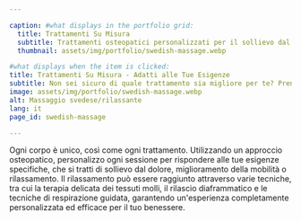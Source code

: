 ```yaml
---

caption: #what displays in the portfolio grid:
  title: Trattamenti Su Misura
  subtitle: Trattamenti osteopatici personalizzati per il sollievo dal dolore, la mobilità e il profondo rilassamento con un approccio clinico.
  thumbnail: assets/img/portfolio/swedish-massage.webp

#what displays when the item is clicked:
title: Trattamenti Su Misura - Adatti alle Tue Esigenze
subtitle: Non sei sicuro di quale trattamento sia migliore per te? Prenota una consulenza e creerò una sessione personalizzata in base alle tue esigenze, che si tratti di alleviare il dolore, migliorare la mobilità o un profondo rilassamento con un approccio clinico.
image: assets/img/portfolio/swedish-massage.webp
alt: Massaggio svedese/rilassante
lang: it
page_id: swedish-massage

---
```

Ogni corpo è unico, così come ogni trattamento. Utilizzando un approccio osteopatico, personalizzo ogni sessione per rispondere alle tue esigenze specifiche, che si tratti di sollievo dal dolore, miglioramento della mobilità o rilassamento. Il rilassamento può essere raggiunto attraverso varie tecniche, tra cui la terapia delicata dei tessuti molli, il rilascio diaframmatico e le tecniche di respirazione guidata, garantendo un'esperienza completamente personalizzata ed efficace per il tuo benessere.